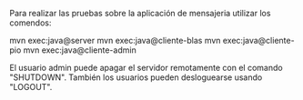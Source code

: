 Para realizar las pruebas sobre la aplicación de mensajeria utilizar los comendos:

mvn exec:java@server
mvn exec:java@cliente-blas
mvn exec:java@cliente-pio
mvn exec:java@cliente-admin


El usuario admin puede apagar el servidor remotamente con el comando "SHUTDOWN". También los usuarios pueden desloguearse usando "LOGOUT".
